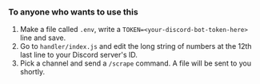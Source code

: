 ### To anyone who wants to use this

1. Make a file called `.env`, write a `TOKEN=<your-discord-bot-token-here>` line and save.
2. Go to `handler/index.js` and edit the long string of numbers at the 12th last line to your Discord server's ID.
3. Pick a channel and send a `/scrape` command. A file will be sent to you shortly.
